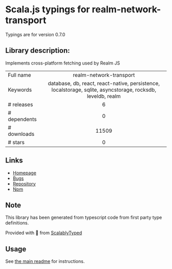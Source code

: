 
# Scala.js typings for realm-network-transport

Typings are for version 0.7.0

## Library description:
Implements cross-platform fetching used by Realm JS

|                    |                 |
| ------------------ | :-------------: |
| Full name          | realm-network-transport |
| Keywords           | database, db, react, react-native, persistence, localstorage, sqlite, asyncstorage, rocksdb, leveldb, realm |
| # releases         | 6 |
| # dependents       | 0 |
| # downloads        | 11509 |
| # stars            | 0 |

## Links
- [Homepage](https://github.com/realm/realm-js#readme)
- [Bugs](https://github.com/realm/realm-js/issues)
- [Repository](https://github.com/realm/realm-js)
- [Npm](https://www.npmjs.com/package/realm-network-transport)
    


## Note
This library has been generated from typescript code from first party type definitions.

Provided with :purple_heart: from [ScalablyTyped](https://github.com/oyvindberg/ScalablyTyped)

## Usage
See [the main readme](../../readme.md) for instructions.


